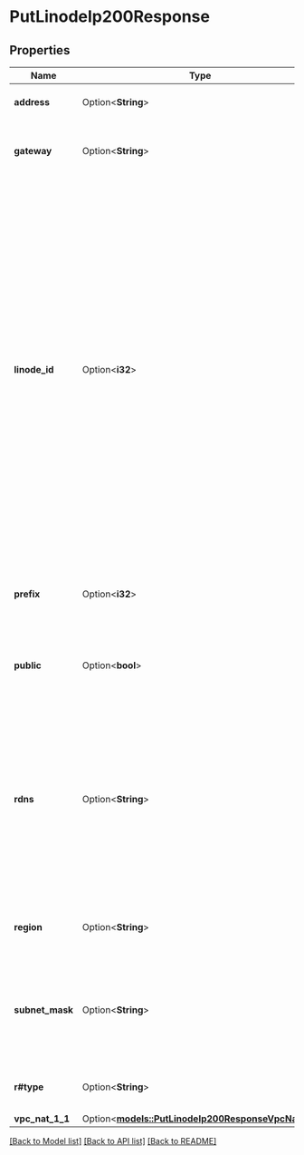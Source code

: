 # PutLinodeIp200Response

## Properties

Name | Type | Description | Notes
------------ | ------------- | ------------- | -------------
**address** | Option<**String**> | __Read-only__ The IP address. | [optional][readonly]
**gateway** | Option<**String**> | __Read-only__ The default gateway for this address. | [optional][readonly]
**linode_id** | Option<**i32**> | __Read-only__ The ID of the Linode this address currently belongs to. For IPv4 addresses, this is by default the Linode that this address was assigned to on creation, and these addresses my be moved using the [Assign IPv4s to Linodes](https://techdocs.akamai.com/linode-api/reference/post-assign-ipv4s) operation. For SLAAC and link-local addresses, this value may not be changed. | [optional][readonly]
**prefix** | Option<**i32**> | __Read-only__ The number of bits set in the subnet mask. | [optional][readonly]
**public** | Option<**bool**> | __Read-only__ Whether this is a public or private IP address. | [optional][readonly]
**rdns** | Option<**String**> | The reverse DNS assigned to this address. For public IPv4 addresses, this will be set to a default value provided by Linode if not explicitly set. | [optional]
**region** | Option<**String**> | __Read-only__ The Region this IP address resides in. | [optional][readonly]
**subnet_mask** | Option<**String**> | __Read-only__ The mask that separates host bits from network bits for this address. | [optional][readonly]
**r#type** | Option<**String**> | __Read-only__ The type of address this is. | [optional][readonly]
**vpc_nat_1_1** | Option<[**models::PutLinodeIp200ResponseVpcNat11**](put_linode_ip_200_response_vpc_nat_1_1.md)> |  | [optional]

[[Back to Model list]](../README.md#documentation-for-models) [[Back to API list]](../README.md#documentation-for-api-endpoints) [[Back to README]](../README.md)


